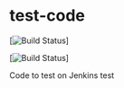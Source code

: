# test-code


[![Build Status](http://power-ci.osuosl.org:8080/buildStatus/icon?job=demo-build)]


[![Build Status](http://140.211.168.153:8080/job/demo-build/badge/icon?style=plastic&.png)]    




Code to test on Jenkins
test

